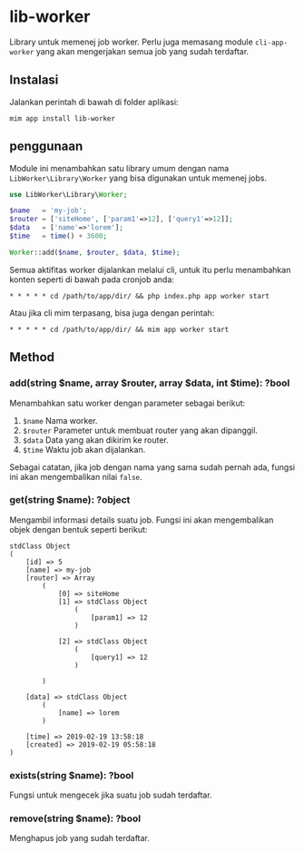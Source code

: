 # lib-worker

Library untuk memenej job worker. Perlu juga memasang module `cli-app-worker` yang
akan mengerjakan semua job yang sudah terdaftar.

## Instalasi

Jalankan perintah di bawah di folder aplikasi:

```
mim app install lib-worker
```

## penggunaan

Module ini menambahkan satu library umum dengan nama `LibWorker\Library\Worker`
yang bisa digunakan untuk memenej jobs.

```php
use LibWorker\Library\Worker;

$name   = 'my-job';
$router = ['siteHome', ['param1'=>12], ['query1'=>12]];
$data   = ['name'=>'lorem'];
$time   = time() + 3600;

Worker::add($name, $router, $data, $time);
```

Semua aktifitas worker dijalankan melalui cli, untuk itu perlu menambahkan konten
seperti di bawah pada cronjob anda:

```cron
* * * * * cd /path/to/app/dir/ && php index.php app worker start
```

Atau jika cli mim terpasang, bisa juga dengan perintah:

```cron
* * * * * cd /path/to/app/dir/ && mim app worker start
```

## Method

### add(string $name, array $router, array $data, int $time): ?bool

Menambahkan satu worker dengan parameter sebagai berikut:

1. `$name` Nama worker.
1. `$router` Parameter untuk membuat router yang akan dipanggil.
1. `$data` Data yang akan dikirim ke router.
1. `$time` Waktu job akan dijalankan.

Sebagai catatan, jika job dengan nama yang sama sudah pernah ada, fungsi ini
akan mengembalikan nilai `false`.

### get(string $name): ?object

Mengambil informasi details suatu job. Fungsi ini akan mengembalikan objek dengan
bentuk seperti berikut:

```
stdClass Object
(
    [id] => 5
    [name] => my-job
    [router] => Array
        (
            [0] => siteHome
            [1] => stdClass Object
                (
                    [param1] => 12
                )

            [2] => stdClass Object
                (
                    [query1] => 12
                )

        )

    [data] => stdClass Object
        (
            [name] => lorem
        )

    [time] => 2019-02-19 13:58:18
    [created] => 2019-02-19 05:58:18
)
```

### exists(string $name): ?bool

Fungsi untuk mengecek jika suatu job sudah terdaftar.

### remove(string $name): ?bool

Menghapus job yang sudah terdaftar.